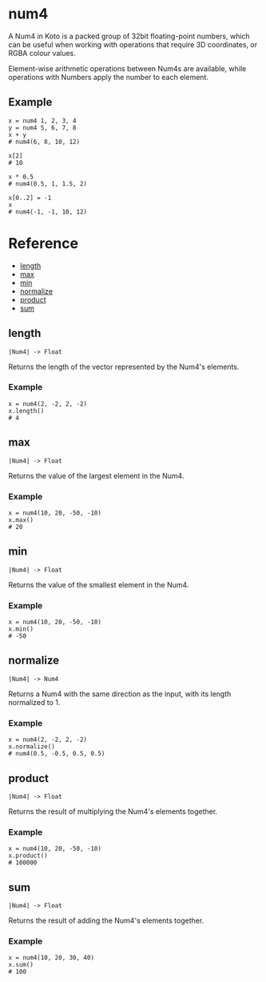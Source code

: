 # num4

A Num4 in Koto is a packed group of 32bit floating-point numbers,
which can be useful when working with operations that require 3D coordinates,
or RGBA colour values.

Element-wise arithmetic operations between Num4s are available,
while operations with Numbers apply the number to each element.

## Example

```koto
x = num4 1, 2, 3, 4
y = num4 5, 6, 7, 8
x + y
# num4(6, 8, 10, 12)

x[2]
# 10

x * 0.5
# num4(0.5, 1, 1.5, 2)

x[0..2] = -1
x
# num4(-1, -1, 10, 12)
```

# Reference

- [length](#length)
- [max](#max)
- [min](#min)
- [normalize](#normalize)
- [product](#product)
- [sum](#sum)

## length

`|Num4| -> Float`

Returns the length of the vector represented by the Num4's elements.

### Example

```koto
x = num4(2, -2, 2, -2)
x.length()
# 4
```

## max

`|Num4| -> Float`

Returns the value of the largest element in the Num4.

### Example

```koto
x = num4(10, 20, -50, -10)
x.max()
# 20
```

## min

`|Num4| -> Float`

Returns the value of the smallest element in the Num4.

### Example

```koto
x = num4(10, 20, -50, -10)
x.min()
# -50
```

## normalize

`|Num4| -> Num4`

Returns a Num4 with the same direction as the input,
with its length normalized to 1.

### Example

```koto
x = num4(2, -2, 2, -2)
x.normalize()
# num4(0.5, -0.5, 0.5, 0.5)
```

## product

`|Num4| -> Float`

Returns the result of multiplying the Num4's elements together.

### Example

```koto
x = num4(10, 20, -50, -10)
x.product()
# 100000
```

## sum

`|Num4| -> Float`

Returns the result of adding the Num4's elements together.

### Example

```koto
x = num4(10, 20, 30, 40)
x.sum()
# 100
```
